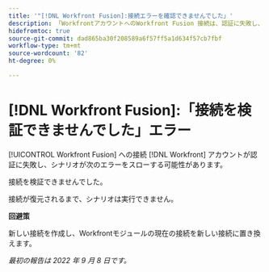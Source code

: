 ```yaml
---
title: '"[!DNL Workfront Fusion]:接続エラーを確認できませんでした」'
description: 「WorkfrontアカウントへのWorkfront Fusion 接続は、認証に失敗し、シナリオで次のエラーが発生する場合があります。接続を検証できませんでした。」
hidefromtoc: true
source-git-commit: dad865ba30f208589a6f57ff5a1d634f57cb7fbf
workflow-type: tm+mt
source-wordcount: '82'
ht-degree: 0%

---
```



# [!DNL Workfront Fusion]:「接続を検証できませんでした」エラー

[!UICONTROL Workfront Fusion] への接続 [!DNL Workfront] アカウントが認証に失敗し、シナリオが次のエラーをスローする可能性があります。

接続を検証できませんでした。

接続が復元されるまで、シナリオは実行できません。

**回避策**

新しい接続を作成し、Workfrontモジュールの現在の接続を新しい接続に置き換えます。

_最初の報告は 2022 年 9 月 8 日です。_

